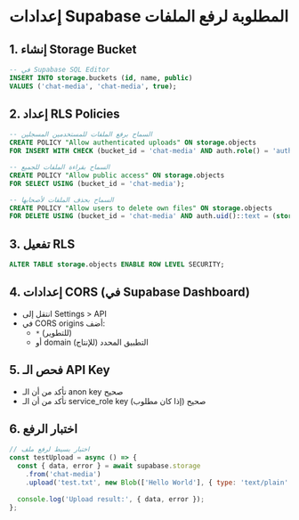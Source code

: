 # إعدادات Supabase المطلوبة لرفع الملفات

## 1. إنشاء Storage Bucket
```sql
-- في Supabase SQL Editor
INSERT INTO storage.buckets (id, name, public)
VALUES ('chat-media', 'chat-media', true);
```

## 2. إعداد RLS Policies
```sql
-- السماح برفع الملفات للمستخدمين المسجلين
CREATE POLICY "Allow authenticated uploads" ON storage.objects
FOR INSERT WITH CHECK (bucket_id = 'chat-media' AND auth.role() = 'authenticated');

-- السماح بقراءة الملفات للجميع
CREATE POLICY "Allow public access" ON storage.objects
FOR SELECT USING (bucket_id = 'chat-media');

-- السماح بحذف الملفات لأصحابها
CREATE POLICY "Allow users to delete own files" ON storage.objects
FOR DELETE USING (bucket_id = 'chat-media' AND auth.uid()::text = (storage.foldername(name))[1]);
```

## 3. تفعيل RLS
```sql
ALTER TABLE storage.objects ENABLE ROW LEVEL SECURITY;
```

## 4. إعدادات CORS (في Supabase Dashboard)
- انتقل إلى Settings > API
- في CORS origins أضف:
  - `*` (للتطوير)
  - أو domain التطبيق المحدد (للإنتاج)

## 5. فحص الـ API Key
- تأكد من أن الـ anon key صحيح
- تأكد من أن الـ service_role key (إذا كان مطلوب) صحيح

## 6. اختبار الرفع
```javascript
// اختبار بسيط لرفع ملف
const testUpload = async () => {
  const { data, error } = await supabase.storage
    .from('chat-media')
    .upload('test.txt', new Blob(['Hello World'], { type: 'text/plain' }));
  
  console.log('Upload result:', { data, error });
};
```
